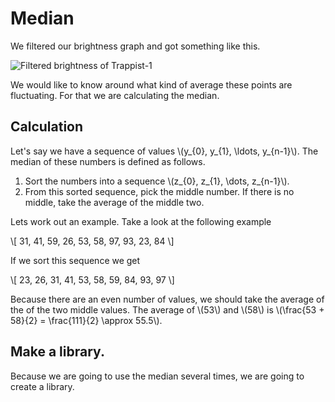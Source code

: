 # Median
We filtered our brightness graph and got something like this.

![Filtered brightness of Trappist-1](image/filter.png)

We would like to know around what kind of average these points are fluctuating.
For that we are calculating the median.

## Calculation
Let's say we have a sequence of values \\(y_{0}, y_{1}, \ldots, y_{n-1}\\). The
median of these numbers is defined as follows.

1. Sort the numbers into a sequence \\(z_{0}, z_{1}, \dots, z_{n-1}\\).
2. From this sorted sequence, pick the middle number. If there is no middle,
   take the average of the middle two.

Lets work out an example. Take a look at the following example

\\[
31, 41, 59, 26, 53, 58, 97, 93, 23, 84
\\]

If we sort this sequence we get

\\[
23, 26, 31, 41, 53, 58, 59, 84, 93, 97
\\]

Because there are an even number of values, we should take the average of the of
the two middle values. The average of \\(53\\) and \\(58\\) is 
\\(\frac{53 + 58}{2} = \frac{111}{2} \approx 55.5\\).

## Make a library.
Because we are going to use the median several times, we are going to create a library.
